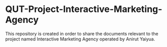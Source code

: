# QUT-Project-Interactive-Marketing-Agency
This repository is created in order to share the documents relevant to the project named Interactive Marketing Agency operated by Anirut Yaiyua.
